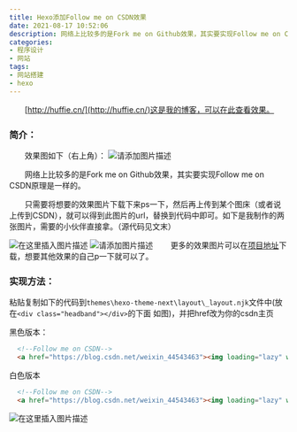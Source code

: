 ```yaml
---
title: Hexo添加Follow me on CSDN效果
date: 2021-08-17 10:52:06
description: 网络上比较多的是Fork me on Github效果，其实要实现Follow me on CSDN原理是一样的。只需要将想要的效果图片下载下来ps一下，然后再上传到某个图床（或者说上传到CSDN），就可以得到此图片的url，替换到代码中即可。
categories:
- 程序设计
- 网站
tags:
- 网站搭建
- hexo
---
```


&emsp;&emsp;[http://huffie.cn/](http://huffie.cn/)这是我的博客，可以在此查看效果。
### 简介：
&emsp;&emsp;效果图如下（右上角）：
![请添加图片描述](https://img-blog.csdnimg.cn/315cdc0169d54692a386d2dac503db50.jpg?x-oss-process=image/watermark,type_ZmFuZ3poZW5naGVpdGk,shadow_10,text_aHR0cHM6Ly9ibG9nLmNzZG4ubmV0L3dlaXhpbl80NDU0MzQ2Mw==,size_16,color_FFFFFF,t_70)

&emsp;&emsp;网络上比较多的是Fork me on Github效果，其实要实现Follow me on CSDN原理是一样的。

&emsp;&emsp;只需要将想要的效果图片下载下来ps一下，然后再上传到某个图床（或者说上传到CSDN），就可以得到此图片的url，替换到代码中即可。如下是我制作的两张图片，需要的小伙伴直接拿。（源代码见文末）

![在这里插入图片描述](https://img-blog.csdnimg.cn/abe3797b7d77419b81ecc02dd1bf8c34.png)
![请添加图片描述](https://img-blog.csdnimg.cn/1f8e1ef9be9f4f7db01fe3a2d57829de.png)
&emsp;&emsp;更多的效果图片可以在[项目地址](https://github.blog/2008-12-19-github-ribbons/)下载，想要其他效果的自己p一下就可以了。
### 实现方法：
粘贴复制如下的代码到`themes\hexo-theme-next\layout\_layout.njk`文件中(放在`<div class="headband"></div>`的下面 如图)，并把href改为你的csdn主页

黑色版本：
```html
  <!--Follow me on CSDN-->
  <a href="https://blog.csdn.net/weixin_44543463"><img loading="lazy" width="149" height="149" style="position: absolute; top: 0; right: 0; border: 0;" src="https://img-blog.csdnimg.cn/abe3797b7d77419b81ecc02dd1bf8c34.png" class="attachment-full size-full" alt="Fork me on GitHub" data-recalc-dims="1"></a>
```

白色版本
```html
  <!--Follow me on CSDN-->
  <a href="https://blog.csdn.net/weixin_44543463"><img loading="lazy" width="149" height="149" style="position: absolute; top: 0; right: 0; border: 0;" src="https://img-blog.csdnimg.cn/1f8e1ef9be9f4f7db01fe3a2d57829de.png" class="attachment-full size-full" alt="Fork me on GitHub" data-recalc-dims="1"></a>
```
![在这里插入图片描述](https://img-blog.csdnimg.cn/fadabe4afa5a4bad8a23c95089247c25.png?x-oss-process=image/watermark,type_ZmFuZ3poZW5naGVpdGk,shadow_10,text_aHR0cHM6Ly9ibG9nLmNzZG4ubmV0L3dlaXhpbl80NDU0MzQ2Mw==,size_16,color_FFFFFF,t_70)